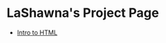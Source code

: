 # LaShawna's Project Page

<ul>
    <li><a href="intro_to_html/index.html" target="_blank">Intro to HTML</a></li>
</ul>